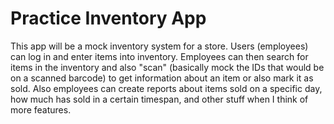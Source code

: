 # Practice Inventory App
This app will be a mock inventory system for a store. Users (employees) can log in and enter items into inventory. Employees can then search for items in the inventory and also "scan" (basically mock the IDs that would be on a scanned barcode) to get information about an item or also mark it as sold. Also employees can create reports about items sold on a specific day, how much has sold in a certain timespan, and other stuff when I think of more features.
